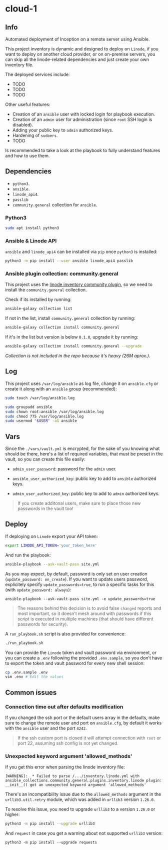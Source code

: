 # cloud-1

## Info

Automated deployment of Inception on a remote server using Ansible.

This project inventory is dynamic and designed to deploy on `Linode`,
if you want to deploy on another cloud provider, or on on-premise servers,
you can skip all the linode-related dependencies and just create your own
inventory file.

The deployed services include:

- TODO
- TODO
- TODO

Other useful features:

- Creation of an `ansible` user with locked login for playbook execution.
- Creation of an `admin` user for administration (since `root` SSH login is disabled).
- Adding your public key to `admin` authorized keys.
- Hardening of `sudoers`.
- TODO

Is recommended to take a look at the playbook to fully understand features and how
to use them.

## Dependencies

- `python3`.
- `ansible`.
- `linode_api4`.
- `passlib`
- `community.general` collection for `ansible`.

### Python3

```bash
sudo apt install python3
```

### Ansible & Linode API

`ansible` and `linode_api4` can be installed via `pip` once `python3` is installed:
```bash
python3 -m pip install --user ansible linode_api4 passlib
```

### Ansible plugin collection: community.general

This project uses the [linode inventory community plugin](https://docs.ansible.com/ansible/latest/collections/community/general/linode_inventory.html),
so we need to install the `community.general` collection.

Check if its installed by running:
```bash
ansible-galaxy collection list
```

If not in the list, install `community.general` collection by running:
```bash
ansible-galaxy collection install community.general
```

If it's in the list but version is below `8.1.0`, upgrade it by running:
```bash
ansible-galaxy collection install community.general --upgrade
```

*Collection is not included in the repo because it's heavy (26M aprox.).*

## Log

This project uses `/var/log/ansible` as log file, change it on `ansible.cfg` or
create it along with an `ansible` group (recommended):
```bash
sudo touch /var/log/ansible.log

sudo groupadd ansible
sudo chown root:ansible /var/log/ansible.log
sudo chmod 775 /var/log/ansible.log
sudo usermod "$USER" -aG ansible
```

## Vars

Since the `./vars/vault.yml` is encrypted, for the sake of you knowing what should
be there, here's a list of required variables, that must be preset in the vault,
so you can create this file easily:

- `admin_user_password`: password for the `admin` user.

- `ansible_user_authorized_key`: public key to add to `ansible` authorized keys.
- `admin_user_authorized_key`: public key to add to `admin` authorized keys.

> If you create additonal users, make sure to place those new passwords in the
> vault too!

## Deploy

If deploying on `Linode` export your API token:
```bash
export LINODE_API_TOKEN='your_token_here'
```

And run the playbook:
```bash
ansible-playbook --ask-vault-pass site.yml
```

As you may expect, by default, password is only set on user creation (`update_password: on_create`).
If you want to update users password, explicitely specify `update_passwords=true`,
to run a specific tasks for this (with `update_password: always`):
```
ansible-playbook --ask-vault-pass site.yml -e update_passwords=true
```

> The reasons behind this decision is to avoid false `changed` reports and most
> important, so it doesn't mesh around with passwords if this script is executed
> in multiple machines (that should have different passwords for security).

A `run_playbook.sh` script is also provided for convenience:
```bash
./run_playbook.sh
```

You can provide the `Linode` token and vault password via environment, or you
can create a `.env` following the provided `.env.sample`, so you don't have to
export the token and vault password for every new shell session:
```bash
cp .env.sample .env
vim .env # Edit the values
```

## Common issues

### Connection time out after defaults modification

If you changed the ssh port or the default users array in the defaults,
make sure to change the remote user and port on `ansible.cfg`,
by default it works with the `ansible` user and the port `4242`.

> If the ssh custom port is closed it will attempt connection with `root` or port 22,
> assuming ssh config is not yet changed.

### Unexpected keyword argument 'allowed_methods'

If you get this error when parsing the linode inventory file:
```
[WARNING]:  * Failed to parse /.../inventory.linode.yml with ansible_collections.community.general.plugins.inventory.linode plugin: __init__() got an unexpected keyword argument 'allowed_methods'
```

There's an incompatibility issue due to the `allowed_methods` argument in the
`urllib3.util.retry` module, which was added in `urllib3` version `1.26.0`.

To resolve this issue, you need to upgrade `urllib3` to a version `1.26.0` or higher:
```bash
python3 -m pip install --upgrade urllib3
```

And `request` in case you get a warning about not supported `urllib3` version:
```bas
python3 -m pip install --upgrade requests
```
